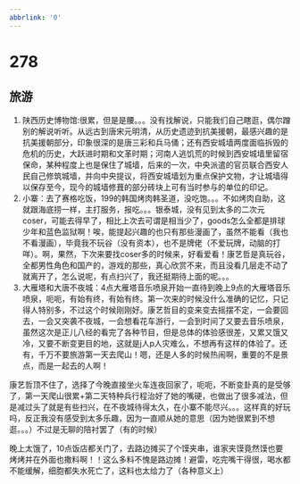 ```yaml
---
abbrlink: '0'
---
```

# 278

## 旅游

1. 陕西历史博物馆:很累，但是是腰。。。没有找解说，只能我们自己瞎逛，偶尔蹭别的解说听听。从远古到唐宋元明清，从历史遗迹到抗美援朝，最感兴趣的是抗美援朝部分，印象很深的是唐三彩和兵马俑；还有西安城墙两度面临拆毁的危机的历史，大跃进时期和文革时期；河南人逃饥荒的时候到西安城墙里留宿保命，某种程度上也是保住了城墙，后来的一次，中央派遣的官员联合西安人民自己修筑城墙，并向中央提议，将西安城墙划为重点保护文物，才让城墙得以保存至今，现今的城墙修葺的部分砖块上可有当时参与的单位的印记。
2. 小寨：去了赛格吃饭，199的韩国烤肉韩圣道，没吃饱。。。不如烤肉自助，这就跟海底捞一样，主打服务，报吃。。。银泰城，没有见到太多的二次元coser，可能去得早了，相比上次去可谓是相当少了，goods怎么全都是排球少年和蓝色监狱啊！唉，能提起兴趣的也只有那些漫画了，虽然不能看（我也不看漫画），毕竟我不玩谷（没有资本），也不是牌佬（不爱玩牌，动脑的打咩）。啊，果然，下次来要找coser多的时候来，好看爱看！康艺哲是真玩谷，全都男性角色和国产的，游戏的那些，真心欣赏不来，而且没看几层走不动了就离开了，怎么说呢，有点扫兴了，我还挺期待上面的呢。。。
3. 大雁塔和大唐不夜城：4点大雁塔音乐喷泉开始一直待到晚上9点的大雁塔音乐喷泉，呃呃，有始有终，有始有终。第一次来的时候没什么准确的记忆，只记得人特别多，不过这个时候刚刚好。康艺哲目的变来变去摇摆不定，一会要回去，一会又突袭不夜城，一会想看花车游行，一会到时间了又要去音乐喷泉，虽然这次是正儿八经的看完了各种节目，但是总体的体验感很差，又累又饿又冷，又要不断变更目的地，这就是j人p人灾难么，不想再有这样的体验了。还有，千万不要旅游第一天去爬山！嗯，还是人多的时候热闹啊，重要的不是景点，而是一起去的人啊！

康艺哲顶不住了，选择了今晚直接坐火车连夜回家了，呃呃，不断变卦真的是受够了，第一天爬山很累+第二天特种兵行程治好了她的嘴硬，也做出了很多减法，但是减过头了就是有些扫兴，在不夜城待得太久，在小寨不能尽兴。。。这样真的好玩吗，反正我没有感受到太多乐趣，因为一直顺从她的意思（因为她很累到不想逛。。。）不过是无聊的陪衬罢了（有的时候）

晚上太饿了，10点饭店都关门了，去路边摊买了个馍夹串，谁家夹馍竟然馍也要烤烤并在外面也撒料啊！！这么多料不愧是路边摊！避雷，吃完嘴干得很，喝水都不能缓解，细胞都失水死亡了，这料也太给力了（各种意义上）

